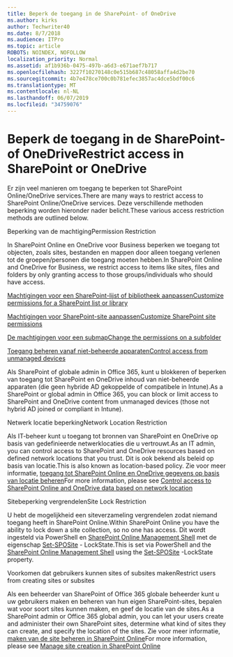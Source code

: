 ```yaml
---
title: Beperk de toegang in de SharePoint- of OneDrive
ms.author: kirks
author: Techwriter40
ms.date: 8/7/2018
ms.audience: ITPro
ms.topic: article
ROBOTS: NOINDEX, NOFOLLOW
localization_priority: Normal
ms.assetid: af1b936b-0475-497b-a6d3-e671aef7b717
ms.openlocfilehash: 3227f10270148c0e515b687c48058affa4d2be70
ms.sourcegitcommit: 4b7e478ce700c0b781efec3857ac4dce5bdf00c6
ms.translationtype: MT
ms.contentlocale: nl-NL
ms.lasthandoff: 06/07/2019
ms.locfileid: "34759076"
---
```

# <a name="restrict-access-in-sharepoint-or-onedrive"></a><span data-ttu-id="fce4c-102">Beperk de toegang in de SharePoint- of OneDrive</span><span class="sxs-lookup"><span data-stu-id="fce4c-102">Restrict access in SharePoint or OneDrive</span></span>

<span data-ttu-id="fce4c-103">Er zijn veel manieren om toegang te beperken tot SharePoint Online/OneDrive services.</span><span class="sxs-lookup"><span data-stu-id="fce4c-103">There are many ways to restrict access to SharePoint Online/OneDrive services.</span></span> <span data-ttu-id="fce4c-104">Deze verschillende methoden beperking worden hieronder nader belicht.</span><span class="sxs-lookup"><span data-stu-id="fce4c-104">These various access restriction methods are outlined below.</span></span> 

<span data-ttu-id="fce4c-105">Beperking van de machtiging</span><span class="sxs-lookup"><span data-stu-id="fce4c-105">Permission Restriction</span></span>

<span data-ttu-id="fce4c-106">In SharePoint Online en OneDrive voor Business beperken we toegang tot objecten, zoals sites, bestanden en mappen door alleen toegang verlenen tot de groepen/personen die toegang moeten hebben.</span><span class="sxs-lookup"><span data-stu-id="fce4c-106">In SharePoint Online and OneDrive for Business, we restrict access to items like sites, files and folders by only granting access to those groups/individuals who should have access.</span></span>

[<span data-ttu-id="fce4c-107">Machtigingen voor een SharePoint-lijst of bibliotheek aanpassen</span><span class="sxs-lookup"><span data-stu-id="fce4c-107">Customize permissions for a SharePoint list or library</span></span>](https://support.office.com/article/Customize-permissions-for-a-SharePoint-list-or-library-02d770f3-59eb-4910-a608-5f84cc297782)

[<span data-ttu-id="fce4c-108">Machtigingen voor SharePoint-site aanpassen</span><span class="sxs-lookup"><span data-stu-id="fce4c-108">Customize SharePoint site permissions</span></span>](https://docs.microsoft.com/sharepoint/customize-sharepoint-site-permissions)

[<span data-ttu-id="fce4c-109">De machtigingen voor een submap</span><span class="sxs-lookup"><span data-stu-id="fce4c-109">Change the permissions on a subfolder</span></span>](https://support.office.com/article/Change-the-permissions-on-a-subfolder-5427BD7C-F20A-4F75-8CF2-5359DD45A1A6)

[<span data-ttu-id="fce4c-110">Toegang beheren vanaf niet-beheerde apparaten</span><span class="sxs-lookup"><span data-stu-id="fce4c-110">Control access from unmanaged devices</span></span>](https://docs.microsoft.com/sharepoint/control-access-from-unmanaged-devices)

<span data-ttu-id="fce4c-111">Als SharePoint of globale admin in Office 365, kunt u blokkeren of beperken van toegang tot SharePoint en OneDrive inhoud van niet-beheerde apparaten (die geen hybride AD gekoppelde of compatibele in Intune).</span><span class="sxs-lookup"><span data-stu-id="fce4c-111">As a SharePoint or global admin in Office 365, you can block or limit access to SharePoint and OneDrive content from unmanaged devices (those not hybrid AD joined or compliant in Intune).</span></span>

<span data-ttu-id="fce4c-112">Netwerk locatie beperking</span><span class="sxs-lookup"><span data-stu-id="fce4c-112">Network Location Restriction</span></span>

<span data-ttu-id="fce4c-113">Als IT-beheer kunt u toegang tot bronnen van SharePoint en OneDrive op basis van gedefinieerde netwerklocaties die u vertrouwt.</span><span class="sxs-lookup"><span data-stu-id="fce4c-113">As an IT admin, you can control access to SharePoint and OneDrive resources based on defined network locations that you trust.</span></span> <span data-ttu-id="fce4c-114">Dit is ook bekend als beleid op basis van locatie.</span><span class="sxs-lookup"><span data-stu-id="fce4c-114">This is also known as location-based policy.</span></span> <span data-ttu-id="fce4c-115">Zie voor meer informatie, [toegang tot SharePoint Online en OneDrive gegevens op basis van locatie beheren](https://docs.microsoft.com/sharepoint/control-access-based-on-network-location)</span><span class="sxs-lookup"><span data-stu-id="fce4c-115">For more information, please see [Control access to SharePoint Online and OneDrive data based on network location](https://docs.microsoft.com/sharepoint/control-access-based-on-network-location)</span></span>

<span data-ttu-id="fce4c-116">Sitebeperking vergrendelen</span><span class="sxs-lookup"><span data-stu-id="fce4c-116">Site Lock Restriction</span></span> 

<span data-ttu-id="fce4c-117">U hebt de mogelijkheid een siteverzameling vergrendelen zodat niemand toegang heeft in SharePoint Online.</span><span class="sxs-lookup"><span data-stu-id="fce4c-117">Within SharePoint Online you have the ability to lock down a site collection, so no one has access.</span></span> <span data-ttu-id="fce4c-118">Dit wordt ingesteld via PowerShell en [SharePoint Online Management Shell](https://docs.microsoft.com/powershell/sharepoint/sharepoint-online/connect-sharepoint-online?view=sharepoint-ps) met de eigenschap [Set-SPOSite](https://docs.microsoft.com/powershell/module/sharepoint-online/set-sposite?view=sharepoint-ps) - LockState.</span><span class="sxs-lookup"><span data-stu-id="fce4c-118">This is set via PowerShell and the [SharePoint Online Management Shell](https://docs.microsoft.com/powershell/sharepoint/sharepoint-online/connect-sharepoint-online?view=sharepoint-ps) using the [Set-SPOSite](https://docs.microsoft.com/powershell/module/sharepoint-online/set-sposite?view=sharepoint-ps) -LockState property.</span></span>

<span data-ttu-id="fce4c-119">Voorkomen dat gebruikers kunnen sites of subsites maken</span><span class="sxs-lookup"><span data-stu-id="fce4c-119">Restrict users from creating sites or subsites</span></span>

<span data-ttu-id="fce4c-120">Als een beheerder van SharePoint of Office 365 globale beheerder kunt u uw gebruikers maken en beheren van hun eigen SharePoint-sites, bepalen wat voor soort sites kunnen maken, en geef de locatie van de sites.</span><span class="sxs-lookup"><span data-stu-id="fce4c-120">As a SharePoint admin or Office 365 global admin, you can let your users create and administer their own SharePoint sites, determine what kind of sites they can create, and specify the location of the sites.</span></span> <span data-ttu-id="fce4c-121">Zie voor meer informatie, [maken van de site beheren in SharePoint Online](https://docs.microsoft.com/sharepoint/manage-site-creation)</span><span class="sxs-lookup"><span data-stu-id="fce4c-121">For more information, please see [Manage site creation in SharePoint Online](https://docs.microsoft.com/sharepoint/manage-site-creation)</span></span>

